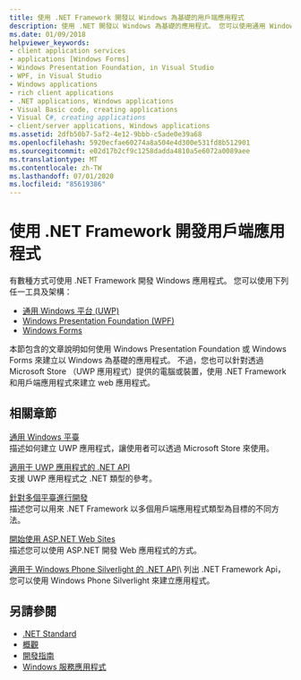 ```yaml
---
title: 使用 .NET Framework 開發以 Windows 為基礎的用戶端應用程式
description: 使用 .NET 開發以 Windows 為基礎的應用程式。 您可以使用通用 Windows 平臺（UWP）、Windows Presentation Foundation （WPF）或 Windows Forms。
ms.date: 01/09/2018
helpviewer_keywords:
- client application services
- applications [Windows Forms]
- Windows Presentation Foundation, in Visual Studio
- WPF, in Visual Studio
- Windows applications
- rich client applications
- .NET applications, Windows applications
- Visual Basic code, creating applications
- Visual C#, creating applications
- client/server applications, Windows applications
ms.assetid: 2dfb50b7-5af2-4e12-9bbb-c5ade0e39a68
ms.openlocfilehash: 5920ecfae60274a8a504e4d300e531fd8b512901
ms.sourcegitcommit: e02d17b2cf9c1258dadda4810a5e6072a0089aee
ms.translationtype: MT
ms.contentlocale: zh-TW
ms.lasthandoff: 07/01/2020
ms.locfileid: "85619386"
---
```

# <a name="develop-client-applications-with-net-framework"></a>使用 .NET Framework 開發用戶端應用程式

有數種方式可使用 .NET Framework 開發 Windows 應用程式。 您可以使用下列任一工具及架構：

- [通用 Windows 平台 (UWP)](/windows/uwp/)
- [Windows Presentation Foundation (WPF)](./wpf/index.md)
- [Windows Forms](./winforms/index.md)

本節包含的文章說明如何使用 Windows Presentation Foundation 或 Windows Forms 來建立以 Windows 為基礎的應用程式。 不過，您也可以針對透過 Microsoft Store （UWP 應用程式）提供的電腦或裝置，使用 .NET Framework 和用戶端應用程式來建立 web 應用程式。

## <a name="related-sections"></a>相關章節

[通用 Windows 平臺](/windows/uwp/)\
描述如何建立 UWP 應用程式，讓使用者可以透過 Microsoft Store 來使用。

[適用于 UWP 應用程式的 .NET API](/dotnet/api/index?view=dotnet-uwp-10.0)\
支援 UWP 應用程式之 .NET 類型的參考。
  
[針對多個平臺進行開發](../standard/cross-platform/index.md)\
描述您可以用來 .NET Framework 以多個用戶端應用程式類型為目標的不同方法。

[開始使用 ASP.NET Web Sites](https://dotnet.microsoft.com/apps/aspnet/web-apps)\
描述您可以使用 ASP.NET 開發 Web 應用程式的方式。

[適用于 Windows Phone Silverlight 的 .NET API](https://docs.microsoft.com/previous-versions/windows/apps/jj207211\(v=vs.105\))\
列出 .NET Framework Api，您可以使用 Windows Phone Silverlight 來建立應用程式。

## <a name="see-also"></a>另請參閱

- [.NET Standard](../standard/net-standard.md)
- [概觀](./get-started/overview.md)
- [開發指南](./development-guide.md)
- [Windows 服務應用程式](./windows-services/index.md)
